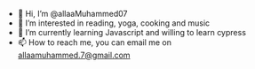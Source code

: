 - 👋 Hi, I’m @allaaMuhammed07
- 👀 I’m interested in reading, yoga, cooking and music
- 🌱 I’m currently learning Javascript and willing to learn cypress
- 📫 How to reach me, you can email me on allaamuhammed.7@gmail.com

<!---
allaaMuhammed07/allaaMuhammed07 is a ✨ special ✨ repository because its `README.md` (this file) appears on your GitHub profile.
You can click the Preview link to take a look at your changes.
--->
